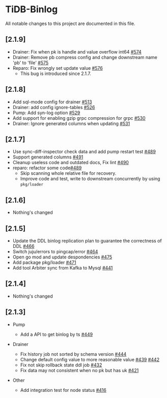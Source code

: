 # TiDB-Binlog
All notable changes to this project are documented in this file.

## [2.1.9]
- Drainer: Fix when pk is handle and value overflow int64 [#574](https://github.com/pingcap/tidb-binlog/pull/574)
- Drainer: Remove pb compress config and change downstream name 'pb' to 'file' [#575](https://github.com/pingcap/tidb-binlog/pull/575)
- Reparo: Fix wrongly set update value [#576](https://github.com/pingcap/tidb-binlog/pull/576)
	- This bug is introduced since 2.1.7.

## [2.1.8]
- Add sql-mode config for drainer [#513](https://github.com/pingcap/tidb-binlog/pull/513)
- Drainer: add config ignore-tables [#526](https://github.com/pingcap/tidb-binlog/pull/526)
- Pump: Add syn-log option [#529](https://github.com/pingcap/tidb-binlog/pull/529)
- Add support for enabling gzip grpc compression for grpc [#530](https://github.com/pingcap/tidb-binlog/pull/530)
- Drainer: Ignore generated columns when updating [#531](https://github.com/pingcap/tidb-binlog/pull/531)

## [2.1.7]
- Use sync-diff-inspector check data and add pump restart test [#489](https://github.com/pingcap/tidb-binlog/pull/489)
- Support generated columns [#491](https://github.com/pingcap/tidb-binlog/pull/491)
- Cleanup useless code and outdated docs, Fix lint [#490](https://github.com/pingcap/tidb-binlog/pull/490)
- reparo: refactor some code[#489](https://github.com/pingcap/tidb-binlog/pull/498)
	- Skip scanning whole relative file for recovery.
	- Improve code and test, write to downstream concurrently by using `pkg/loader` 

## [2.1.6]
- Nothing's changed

## [2.1.5]
- Update the DDL binlog replication plan to guarantee the correctness of DDL [#466](https://github.com/pingcap/tidb-binlog/pull/466)
- Switch juju/errors to pingcap/error [#464](https://github.com/pingcap/tidb-binlog/pull/464)
- Open go mod and update despondencies [#475](https://github.com/pingcap/tidb-binlog/pull/475)
- Add package pkg/loader [#471](https://github.com/pingcap/tidb-binlog/pull/471)
- Add tool Arbiter sync from Kafka to Mysql [#441](https://github.com/pingcap/tidb-binlog/pull/441)

## [2.1.4]
- Nothing's changed

## [2.1.3]
+ Pump
	- Add a API to get binlog by ts [#449](https://github.com/pingcap/tidb-binlog/pull/449)

+ Drainer
	- Fix history job not sorted by schema version [#444](https://github.com/pingcap/tidb-binlog/pull/444)
	- Change default config value to more reasonable value [#439](https://github.com/pingcap/tidb-binlog/pull/439) [#442](https://github.com/pingcap/tidb-binlog/pull/442)
	- Fix not skip rollback state ddl job [#432](https://github.com/pingcap/tidb-binlog/pull/432)
	- Fix data may not consistent when no pk but has uk [#421](https://github.com/pingcap/tidb-binlog/pull/421)

+ Other
	- Add integration test for node status [#416](https://github.com/pingcap/tidb-binlog/pull/416)
